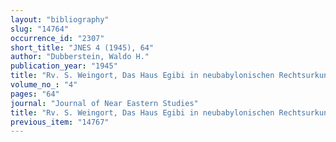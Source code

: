 ```yaml
---
layout: "bibliography"
slug: "14764"
occurrence_id: "2307"
short_title: "JNES 4 (1945), 64"
author: "Dubberstein, Waldo H."
publication_year: "1945"
title: "Rv. S. Weingort, Das Haus Egibi in neubabylonischen Rechtsurkunden"
volume_no_: "4"
pages: "64"
journal: "Journal of Near Eastern Studies"
title: "Rv. S. Weingort, Das Haus Egibi in neubabylonischen Rechtsurkunden"
previous_item: "14767"
---
```

